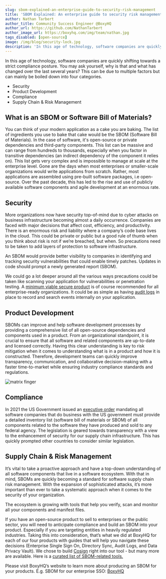 ```yaml
---
slug: sbom-explained-an-enterprise-guide-to-security-risk-management
title: 'SBOM Explained: An enterprise guide to security risk management'
author: Nathan Tarbert
author_title: Community Success Engineer @BoxyHQ
author_url: https://github.com/NathanTarbert
author_image_url: https://boxyhq.com/img/team/nathan.jpg
tags_disabled: [open-source]
image: /img/blog/security-lock.jpg
description: 'In this age of technology, software companies are quickly shifting towards a strict compliance posture.'
---
```


In this age of technology, software companies are quickly shifting towards a strict compliance posture. You may ask yourself, why is that and what has changed over the last several years? This can be due to multiple factors but can mainly be boiled down into four categories. 

- Security
- Product Development
- Compliance
- Supply Chain & Risk Management
<!--truncate-->
## What is an SBOM or Software Bill of Materials? 

You can think of your modern application as a cake you are baking. The list of ingredients you use to bake that cake would be the SBOM (Software Bill of Materials). In the case of software, it's open-source or private dependencies and third-party components. This list can be massive and can range from hundreds to thousands, especially when you factor in transitive dependencies (an indirect dependency of the component it relies on). This list gets very complex and is impossible to manage at scale at the enterprise level. Gone are the days when most enterprises or smaller-scale organizations would write applications from scratch. Rather, most applications are assembled using pre-built software packages, i.e open-source. Over the past decade, this has led to the rise and use of publicly available software components and agile development at an enormous rate. 

## Security

More organizations now have security top-of-mind due to cyber attacks on business infrastructure becoming almost a daily occurrence. Companies are faced with major decisions that affect cost, efficiency, and productivity. There is an enormous risk and liability where a company’s code base lives in the cloud. This could be private or public but a good rule of thumb when you think about risk is not if we’re breached, but when. So precautions need to be taken to add layers of protection to software infrastructure. 

An SBOM would provide better visibility to companies in identifying and tracking security vulnerabilities that could enable timely patches. Updates in code should prompt a newly generated report (SBOM).

We could go a lot deeper around all the various ways precautions could be taken like scanning your application for vulnerabilities or penetration testing. A [minimum viable secure product](https://mvsp.dev/) is of course recommended for all enterprise-ready organizations. It could be as simple as having [audit logs](https://boxyhq.com/audit-logs) in place to record and search events internally on your application.

## Product Development

SBOMs can improve and help software development processes by providing a comprehensive list of all open-source dependencies and components used in a product. From an organizational standpoint, it is crucial to ensure that all software and related components are up-to-date and licensed correctly. Having this clear understanding is key to risk mitigation when it comes to understanding what is in a product and how it is constructed.
Therefore, development teams can quickly improve transparency, communication, and collaborative decision-making with a faster time-to-market while ensuring industry compliance standards and regulations. 
 

![matrix finger](/img/blog/matrix-finger.jpg)

## Compliance

In 2021 the US Government issued an [executive order](https://www.whitehouse.gov/briefing-room/presidential-actions/2021/05/12/executive-order-on-improving-the-nations-cybersecurity/) mandating all software companies that do business with the US government must provide a detailed inventory list (software bill of materials or SBOM) of all components related to the software they have produced and sold to any federal agency. The legislation is geared towards transparency with a view to the enhancement of security for our supply chain infrastructure. This has quickly prompted other countries to consider similar legislation.

## Supply Chain & Risk Management

It’s vital to take a proactive approach and have a top-down understanding of all software components that live in a software ecosystem. With that in mind, SBOMs are quickly becoming a standard for software supply chain risk management. With the expansion of sophisticated attacks, it’s more important than ever to take a systematic approach when it comes to the security of your organization.

The ecosystem is growing with tools that help you verify, scan and monitor all your components and manifest files. 

If you have an open-source product to sell to enterprises or the public sector, you will need to anticipate compliance and build an SBOM into your product. Especially if you are targeting entities in heavily regulated industries. Taking this into consideration, that’s what we did at BoxyHQ for each of our four products with guides that will help you navigate these decisions (Enterprise Single Sign On, Directory Sync, Audit Logs, and Data Privacy Vault). We chose to build [Cosign](https://www.sigstore.dev/) right into our tool - but many more are available. Here is a [curated list of SBOM-related tools.](https://github.com/awesomeSBOM/awesome-sbom)

Please visit BoxyHQ’s website to learn more about producing an SBOM for your products. E.g. SBOM for our enterprise SSO: [BoxyHQ](https://boxyhq.com/docs/jackson/sbom)

